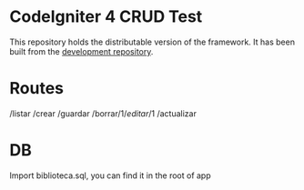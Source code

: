 # CodeIgniter 4 CRUD Test

This repository holds the distributable version of the framework.
It has been built from the
[development repository](https://github.com/codeigniter4/CodeIgniter4).

# Routes

/listar
/crear
/guardar
/borrar/$1
/editar/$1
/actualizar

# DB

Import biblioteca.sql, you can find it in the root of app

